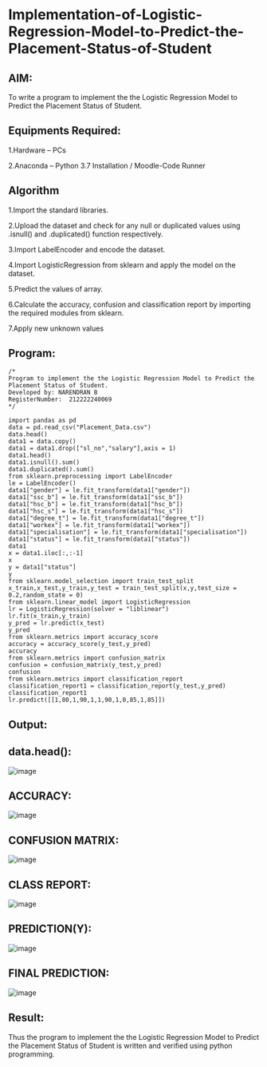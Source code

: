 # Implementation-of-Logistic-Regression-Model-to-Predict-the-Placement-Status-of-Student

## AIM:

To write a program to implement the the Logistic Regression Model to Predict the Placement Status of Student.

## Equipments Required:

1.Hardware – PCs

2.Anaconda – Python 3.7 Installation / Moodle-Code Runner

## Algorithm

1.Import the standard libraries.

2.Upload the dataset and check for any null or duplicated values using .isnull() and .duplicated() function respectively.

3.Import LabelEncoder and encode the dataset.

4.Import LogisticRegression from sklearn and apply the model on the dataset.

5.Predict the values of array.

6.Calculate the accuracy, confusion and classification report by importing the required modules from sklearn.

7.Apply new unknown values

## Program:
```
/*
Program to implement the the Logistic Regression Model to Predict the Placement Status of Student.
Developed by: NARENDRAN B
RegisterNumber:  212222240069
*/

import pandas as pd
data = pd.read_csv("Placement_Data.csv")
data.head()
data1 = data.copy()
data1 = data1.drop(["sl_no","salary"],axis = 1)
data1.head()
data1.isnull().sum()
data1.duplicated().sum()
from sklearn.preprocessing import LabelEncoder
le = LabelEncoder()
data1["gender"] = le.fit_transform(data1["gender"])
data1["ssc_b"] = le.fit_transform(data1["ssc_b"])
data1["hsc_b"] = le.fit_transform(data1["hsc_b"])
data1["hsc_s"] = le.fit_transform(data1["hsc_s"])
data1["degree_t"] = le.fit_transform(data1["degree_t"])
data1["workex"] = le.fit_transform(data1["workex"])
data1["specialisation"] = le.fit_transform(data1["specialisation"])
data1["status"] = le.fit_transform(data1["status"])
data1
x = data1.iloc[:,:-1]
x
y = data1["status"]
y
from sklearn.model_selection import train_test_split
x_train,x_test,y_train,y_test = train_test_split(x,y,test_size = 0.2,random_state = 0)
from sklearn.linear_model import LogisticRegression
lr = LogisticRegression(solver = "liblinear")
lr.fit(x_train,y_train)
y_pred = lr.predict(x_test)
y_pred
from sklearn.metrics import accuracy_score
accuracy = accuracy_score(y_test,y_pred)
accuracy
from sklearn.metrics import confusion_matrix
confusion = confusion_matrix(y_test,y_pred)
confusion
from sklearn.metrics import classification_report
classification_report1 = classification_report(y_test,y_pred)
classification_report1
lr.predict([[1,80,1,90,1,1,90,1,0,85,1,85]])
```

## Output:

## data.head():

![image](https://github.com/naren2704/Implementation-of-Logistic-Regression-Model-to-Predict-the-Placement-Status-of-Student/assets/118706984/631aba02-05a3-4213-a368-9aa2eaa864dc)

## ACCURACY:

![image](https://github.com/naren2704/Implementation-of-Logistic-Regression-Model-to-Predict-the-Placement-Status-of-Student/assets/118706984/6cbb7b6e-e0bb-4bf6-805a-724ad98115fe)


## CONFUSION MATRIX:

![image](https://github.com/naren2704/Implementation-of-Logistic-Regression-Model-to-Predict-the-Placement-Status-of-Student/assets/118706984/e632b4c3-7f93-454a-b542-23724c173e09)


## CLASS REPORT:

![image](https://github.com/naren2704/Implementation-of-Logistic-Regression-Model-to-Predict-the-Placement-Status-of-Student/assets/118706984/c30a9470-7289-4fea-91ee-fa9c5ab496cd)

## PREDICTION(Y):

![image](https://github.com/naren2704/Implementation-of-Logistic-Regression-Model-to-Predict-the-Placement-Status-of-Student/assets/118706984/1db884c1-aecc-4f24-afe2-81b6b477b3dc)

## FINAL PREDICTION:

![image](https://github.com/naren2704/Implementation-of-Logistic-Regression-Model-to-Predict-the-Placement-Status-of-Student/assets/118706984/d68b90f8-74bf-4ea2-ae54-c3457c0e69de)


## Result:

Thus the program to implement the the Logistic Regression Model to Predict the Placement Status of Student is written and verified using python programming.
